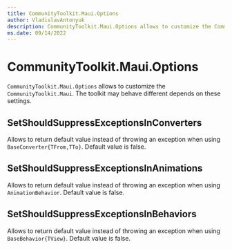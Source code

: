 ```yaml
---
title: CommunityToolkit.Maui.Options
author: VladislavAntonyuk
description: CommunityToolkit.Maui.Options allows to customize the CommunityToolkit.Maui.
ms.date: 09/14/2022
---
```


# CommunityToolkit.Maui.Options

`CommunityToolkit.Maui.Options` allows to customize the `CommunityToolkit.Maui`. The toolkit may behave different depends on these settings.

## SetShouldSuppressExceptionsInConverters

Allows to return default value instead of throwing an exception when using `BaseConverter{TFrom,TTo}`. Default value is false.

## SetShouldSuppressExceptionsInAnimations

Allows to return default value instead of throwing an exception when using `AnimationBehavior`. Default value is false.

## SetShouldSuppressExceptionsInBehaviors

Allows to return default value instead of throwing an exception when using `BaseBehavior{TView}`. Default value is false.